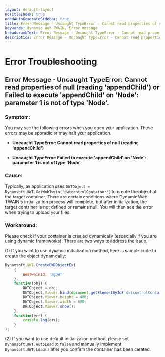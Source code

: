```yaml
---
layout: default-layout
noTitleIndex: true
needAutoGenerateSidebar: true
title: Error Message - Uncaught TypeError - Cannot read properties of null (reading 'appendChild') or Failed to execute 'appendChild' on 'Node' - parameter 1 is not of type 'Node'.
keywords: Dynamic Web TWAIN, Error message
breadcrumbText: Error Message - Uncaught TypeError - Cannot read properties of null (reading 'appendChild') or Failed to execute 'appendChild' on 'Node'- parameter 1 is not of type 'Node'.
description: Error Message - Uncaught TypeError - Cannot read properties of null (reading 'appendChild') or Failed to execute 'appendChild' on 'Node'- parameter 1 is not of type 'Node'.
---
```


# Error Troubleshooting

## Error Message - Uncaught TypeError: Cannot read properties of null (reading 'appendChild') or Failed to execute 'appendChild' on 'Node': parameter 1 is not of type 'Node'.

### Symptom:
You may see the following errors when you open your application. These errors may be sporadic or may halt your application.

- **Uncaught TypeError: Cannot read properties of null (reading 'appendChild')**

- **Uncaught TypeError: Failed to execute 'appendChild' on 'Node': parameter 1 is not of type 'Node'**

### Cause:
Typically, an application uses `DWTObject = Dynamsoft.DWT.GetWebTwain('dwtcontrolContainer')` to create the object at the target container. There are certain conditions where Dynamic Web TWAIN's initialization process will complete, but after initialization, the target container is not defined or remains null.  You will then see the error when trying to upload your files.

### Workaround:
Please check if your container is created dynamically (especially if you are using dynamic frameworks). There are two ways to address the issue. 

(1) If you want to use dynamic initialization method, here is sample code to create the object dynamically:

```javascript
Dynamsoft.DWT.CreateDWTObjectEx(
    {
        WebTwainId: 'myDWT'
    },
    function(obj) {
        DWTObject = obj;
        DWTObject.Viewer.bind(document.getElementById('dwtcontrolContainer'));
        DWTObject.Viewer.height = 400;
        DWTObject.Viewer.width = 600;
        DWTObject.Viewer.show();
    },
    function(err) {
        console.log(err);
    }
);
```

(2) If you want to use default initialization method, please set `Dynamsoft.DWT.AutoLoad` to `false` and manually implement `Dynamsoft.DWT.Load()` after you confirm the container has been created.
